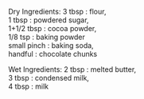 Dry Ingredients:
3 tbsp : flour,     
1 tbsp : powdered sugar,       
1+1/2 tbsp : cocoa powder,      
1/8 tsp : baking powder     
small pinch : baking soda,      
handful : chocolate chunks   

Wet Ingredients:
2 tbsp : melted butter,     
3 tbsp : condensed milk,        
4 tbsp : milk